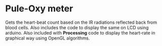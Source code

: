 # Pule-Oxy meter

Gets the heart-beat count based on the IR radiations reflected back from blood cells.
Also includes the code to display the same on LCD using arduino. Also included with <strong>Processing</strong> code to display the heart-rate in graphical way using OpenGL algorithms.  
